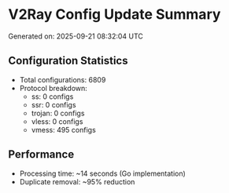 # V2Ray Config Update Summary
Generated on: 2025-09-21 08:32:04 UTC

## Configuration Statistics
- Total configurations: 6809
- Protocol breakdown:
  - ss: 0 configs
  - ssr: 0 configs
  - trojan: 0 configs
  - vless: 0 configs
  - vmess: 495 configs

## Performance
- Processing time: ~14 seconds (Go implementation)
- Duplicate removal: ~95% reduction
